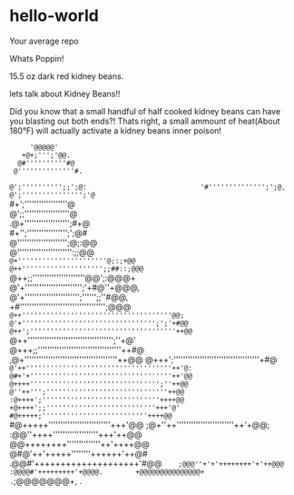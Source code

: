 # hello-world
Your average repo

Whats Poppin!

15.5 oz dark red kidney beans.

lets talk about Kidney Beans!!

Did you know that a small handful of half cooked kidney beans can have you blasting out both ends?!
Thats right, a small ammount of heat(About 180°F) will actually activate a kidney beans inner poison!


         '@@@@@'                                                                                                           
       +@+;''';'@@.                               
      @#''''''''''#@                              
     @''''''''''''''#.                            
   `@';'''''''''';;';@:                           
   '#'''''''''''''';';@,                          
   @';''''''''''''''';'@`                         
  #+';''''''''''''''''''@                         
  @';;'''''''''''''''''''@                        
 .@+''''''''''''''''''';#+@                       
 #+'';''''''''''''''''';';@#                      
 @''''''''''''''''''''';@;:@@                     
 @''''''''''''''''''''''':;;@@`                   
 @+''''''''''''''''''''''@;:;+@@                  
 @++'''''''''''''''''''';;##::;@@@`               
 @++;;''''''''''''''''''''''@@';:@@@+             
 @'+'''''''''''''''''''''''';'+#@''+@@@,          
 @'+''''''''''''''''''''''';'''''';;''#@@,        
 +#'''''''''''''''''''''''''''''''''''';@@@       
 `@++'''''''''''''''''''''''''''''''''''''@@;     
  @'+''''''''''''''''''''''''''''''''';';'+#@@    
  @++';''''''''''''''''''''''''''''''''''''++@@   
  `@++'''''''''''''''''''''''''''''''''''';''+@'  
   @+++;;'''''''''''''''''''''''''''''''''''++#@  
   ,@+'''''''''''''''''''''''''''''''''''''''++@@ 
    @+++';''''''''''''''''''''''''''''''''''''+#@ 
    `@'++''''''''''''''''''''''''''''''''''''++'@:
     @#+'+'''''''''''''''''''''''''''''''''''++'@@
      @++++'''''''''''''''''''''''''''''''';''++@@
       @''++''';''''''''''''''''''''''''''''''++@@
       :@++++';'''''''''''''''''''''''''''''++++@@
        +@++++';;'''''''''''''''''''''''''''+++'@'
         #@+++++;''''''''''''''''''''''''''++++@@`
          #@+++++''''''''''''''''''''''''''+++'@@ 
           ;@+''++''''''''''''''''''''''''++'+@@; 
            :@@''++++'''''''''''''''''''+++'++@@  
              @@++++++++''''''''''''''++'++++@@   
               @#@'++'+++++''''''''++++++'++@#    
                .@@#'++++++++++++++++++++'#@@`    
                  ;@@@''+'+'++++++++'+'++@@@      
                    :@@@@#'+++++++++'+@@@@.       
                       +@@@@@@@@@@@@@@@+                                                                                               .
                          `;@@@@@@@+,                                                                                                  .
                                                  
